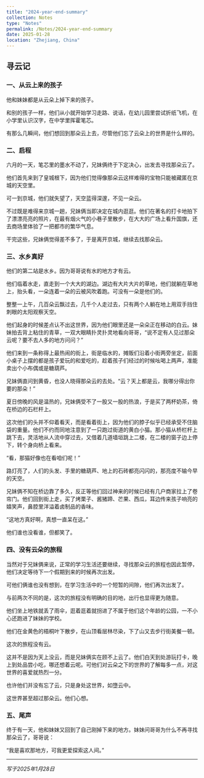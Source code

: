 ```yaml
---
title: "2024-year-end-summary"
collection: Notes
type: "Notes"
permalink: /Notes/2024-year-end-summary
date: 2025-01-28
location: "Zhejiang, China"
---
```



## 寻云记

### 一、从云上来的孩子

他和妹妹都是从云朵上掉下来的孩子。

和别的孩子一样，他们从小就开始学习走路、说话，在幼儿园里尝试折纸飞机，在小学里认识汉字，在中学里挥霍笔芯。

有那么几瞬间，他们想回到那朵云上去，尽管他们忘了云朵上的世界是什么样的。

### 二、启程

六月的一天，笔芯里的墨水不动了，兄妹俩终于下定决心，出发去寻找那朵云了。

他们首先来到了皇城根下，因为他们觉得像那朵云这样难得的宝物只能被藏匿在京城的天空里。

可一到京城，他们就失望了，天空蓝得深邃，不见一朵云。

不过既是难得来京城一趟，兄妹俩当即决定在城内逛逛。他们在著名的打卡地拍下了漂漂亮亮的照片，在最有烟火气的小巷子里散步，在大大的广场上看升国旗，还去商场里体验了一把都市的繁华气息。

干完这些，兄妹俩觉得差不多了，于是离开京城，继续去找那朵云。

### 三、水乡真好

他们的第二站是水乡。因为哥哥说有水的地方才有云。

他们临着水走，直走到一个大大的湖边。湖边有大片大片的草地，他们就躺在草地上，抬头看，一朵连着一朵的云被风吹着跑。可没有一朵是他们的。

整整一上午，几百朵云飘过去，几千个人走过去，只有两个人躺在地上用双手挡住刺眼的太阳观察天空。

他们起身的时候差点认不出这世界，因为他们眼里还是一朵朵正在移动的白云。妹妹拍去背上粘住的青草，一双大眼睛扑灵扑灵地看向哥哥，“说不定有人见过那朵云呢？要不去人多的地方问问？”

他们来到一条称得上最热闹的街上，街是临水的，摊贩们沿着小街两旁坐定，前面小桌子上摆的都是孩子爱玩的和爱吃的，趁着孩子们经过的时候吆喝上两声，准能卖出个小布偶或是糖葫芦。

兄妹俩直问到黄昏，也没人晓得那朵云的去处。“云？天上都是云，我哪分得出你要的那朵！”

夏日傍晚的风是温热的，兄妹俩受不了一股又一股的热浪，于是买了两杯奶茶，倚在桥边的石栏杆上。

这次他们的头并不仰着看天，而是看着街上，因为他们的脖子似乎已经承受不住脑袋的重量。他们不约而同地注意到了一只跑过街道的黄白小猫。那小猫从桥栏杆上跳下去，灵活地从人流中穿过去，又借着几道墙垣跳上二楼，在二楼的窗子边上停下，转个身向桥上看来。

“看，那猫好像也在看咱们呢！”

路灯亮了，人们的头发、手里的糖葫芦、地上的石砖都亮闪闪的，那亮度不输今早的天空。

兄妹俩不知在桥边靠了多久，反正等他们回过神来的时候已经有几户商家拉上了卷帘门。他们回到街上走，买了烤栗子、酱猪蹄、芒果、西瓜，耳边传来孩子响亮的嬉笑声，鼻腔里洋溢着卤制品的香味。

“这地方真好啊，真想一直呆在这。”

他们谁也没看谁，但都笑了。

### 四、没有云朵的旅程

当然对于兄妹俩来说，正常的学习生活还要继续，寻找那朵云的旅程也因此暂停，他们决定等待下一个假期到来的时候再次出发。

可他们俩谁也没有想到，在学习生活中的一个短暂的间隙，他们再次出发了。

与前两次不同的是，这次的旅程没有明确的目的地，出行也显得更为随意。

他们坐上地铁就丢了雨伞，逛着逛着就拐进了不属于他们这个年龄的公园，一不小心还跑进了妹妹的学校。

他们在金黄色的梧桐叶下散步，在山顶看层林尽染，下了山又去步行街美餐一顿。

这次的旅程没有云。

这并不是因为天上没云，而是兄妹俩实在顾不上云了。他们白天到处游玩打卡，晚上到处品尝小吃，哪还想着云呢。可他们对云朵之下的世界的了解每多一点，对这世界的喜爱就热烈一分。

也许他们并没有忘了云，只是身处这世界，如墮云中。

这世界甚至超过那朵云。他们心想。

### 五、尾声

终于有一天，他和妹妹又回到了自己刚掉下来的地方。妹妹问哥哥为什么不再寻找那朵云了，哥哥说：

“我是喜欢那地方，可我更爱探索这人间。”

---

*写于2025年1月28日*
